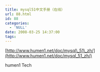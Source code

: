 ```yaml
---
title: mysql51中文手册（在线）
url: 88.html
id: 88
categories:
  - 'NULL'
date: 2008-03-25 14:37:00
tags:
---
```


[http://www.humen1.net/doc/mysql\_51\_zh/](http://www.humen1.net/doc/mysql_51_zh/)  
  

humen1 Tech